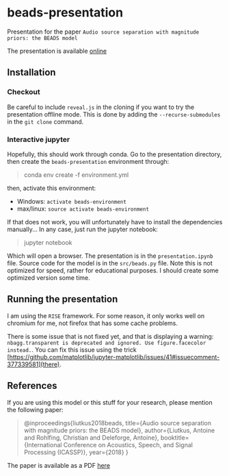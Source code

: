 # beads-presentation
Presentation for the paper `Audio source separation with magnitude priors: the BEADS model `

The presentation is available [online](https://aliutkus.github.io/beads-presentation/)

## Installation

### Checkout

Be careful to include `reveal.js` in the cloning if you want to try the presentation offline mode. This is done by adding the `--recurse-submodules` in the `git clone` command.

### Interactive jupyter

Hopefully, this should work through conda. Go to the presentation directory, then create the `beads-presentation` environment through:
> conda env create -f environment.yml

then, activate this environment:
* Windows: `activate beads-environment`
* max/linux: `source activate beads-environment`

If that does not work, you will unfortunately have to install the dependencies manually...
In any case, just run the jupyter notebook:

> jupyter notebook

Which will open a browser. The presentation is in the `presentation.ipynb` file. Source code for the model is in the `src/beads.py` file. Note this is not optimized for speed, rather for educational purposes. I should create some optimized version some time.

## Running the presentation

I am using the `RISE` framework. For some reason, it only works well on chromium for me, not firefox that has some cache problems.

There is some issue that is not fixed yet, and that is displaying a warning: `nbagg.transparent is deprecated and ignored. Use figure.facecolor instead.`. You can fix this issue using the trick [https://github.com/matplotlib/jupyter-matplotlib/issues/41#issuecomment-377339581](there). 


## References
If you are using this model or this stuff for your research, please mention the following paper:
> @inproceedings{liutkus2018beads,
>  title={Audio source separation with magnitude priors: the BEADS model},
>  author={Liutkus, Antoine and Rohlfing, Christian and Deleforge, Antoine},
>  booktitle={International Conference on Acoustics, Speech, and Signal Processing (ICASSP)},
>  year={2018}
}

The paper is available as a PDF [here](https://hal.inria.fr/hal-01713886/document)
